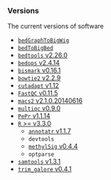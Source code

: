 ### Versions

The current versions of software

* [`bedGraphToBigWig`](https://www.encodeproject.org/software/bedgraphtobigwig/)
* [`bedToBigBed`](https://www.encodeproject.org/software/bedToBigBed/)
* [`bedtools` v2.26.0](https://github.com/arq5x/bedtools2/releases/tag/v2.26.0)
* [`bedops` v2.4.14](https://github.com/bedops/bedops/releases/tag/v2.4.14)
* [`bismark` v0.16.1](https://github.com/FelixKrueger/Bismark/releases/tag/0.16.1)
* [`bowtie2` v2.2.9](https://github.com/BenLangmead/bowtie2/releases/tag/v2.2.9)
* [`cutadapt` v1.12](https://pypi.python.org/pypi/cutadapt/1.12)
* [`FastQC` v0.11.5](http://www.bioinformatics.babraham.ac.uk/projects/fastqc/fastqc_v0.11.5.zip)
* [`macs2` v2.1.0.20140616](https://pypi.python.org/pypi/MACS2/2.1.0.20140616)
* [`multiqc` v0.9.0](https://github.com/ewels/MultiQC/releases/tag/v0.9)
* [`PePr` v1.1.14](https://github.com/shawnzhangyx/PePr/releases/tag/1.1.14)
* [`R` >= v3.3.0](https://cran.r-project.org)
	* [`annotatr` v1.1.7](https://github.com/rcavalcante/annotatr/releases/tag/v1.1.7)
	* `devtools`
	* [`methylSig` v0.4.4](https://github.com/sartorlab/methylSig/releases/tag/v0.4.4)
	* `optparse`
* [`samtools` v1.3.1](https://github.com/samtools/samtools/releases/tag/1.3.1)
* [`trim_galore` v0.4.1](http://www.bioinformatics.babraham.ac.uk/projects/trim_galore/trim_galore_v0.4.1.zip)
